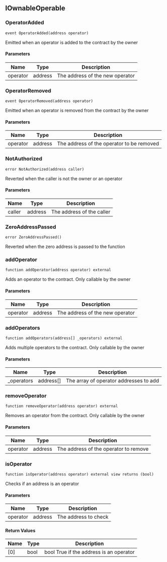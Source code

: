 ## IOwnableOperable

### OperatorAdded

```solidity
event OperatorAdded(address operator)
```

Emitted when an operator is added to the contract by the owner

#### Parameters

| Name | Type | Description |
| ---- | ---- | ----------- |
| operator | address | The address of the new operator |

### OperatorRemoved

```solidity
event OperatorRemoved(address operator)
```

Emitted when an operator is removed from the contract by the owner

#### Parameters

| Name | Type | Description |
| ---- | ---- | ----------- |
| operator | address | The address of the operator to be removed |

### NotAuthorized

```solidity
error NotAuthorized(address caller)
```

Reverted when the caller is not the owner or an operator

#### Parameters

| Name | Type | Description |
| ---- | ---- | ----------- |
| caller | address | The address of the caller |

### ZeroAddressPassed

```solidity
error ZeroAddressPassed()
```

Reverted when the zero address is passed to the function

### addOperator

```solidity
function addOperator(address operator) external
```

Adds an operator to the contract. Only callable by the owner

#### Parameters

| Name | Type | Description |
| ---- | ---- | ----------- |
| operator | address | The address of the new operator |

### addOperators

```solidity
function addOperators(address[] _operators) external
```

Adds multiple operators to the contract. Only callable by the owner

#### Parameters

| Name | Type | Description |
| ---- | ---- | ----------- |
| _operators | address[] | The array of operator addresses to add |

### removeOperator

```solidity
function removeOperator(address operator) external
```

Removes an operator from the contract. Only callable by the owner

#### Parameters

| Name | Type | Description |
| ---- | ---- | ----------- |
| operator | address | The address of the operator to remove |

### isOperator

```solidity
function isOperator(address operator) external view returns (bool)
```

Checks if an address is an operator

#### Parameters

| Name | Type | Description |
| ---- | ---- | ----------- |
| operator | address | The address to check |

#### Return Values

| Name | Type | Description |
| ---- | ---- | ----------- |
| [0] | bool | bool True if the address is an operator |

